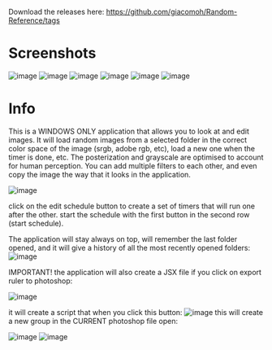 Download the releases here: https://github.com/giacomoh/Random-Reference/tags

# Screenshots
![image](https://github.com/user-attachments/assets/81bfb924-b734-4916-b774-5ed8064786bb)
![image](https://github.com/user-attachments/assets/ec34ab28-9170-4e69-bd74-c6da63b844ab)
![image](https://github.com/user-attachments/assets/35780ac0-ef2f-45b2-b3c8-85bdfbcb50ea)
![image](https://github.com/user-attachments/assets/20e4c935-b37f-4f44-bae6-d5a50d75576e)
![image](https://github.com/user-attachments/assets/e1ecefec-4468-4f09-810f-ed514a6229fd)
![image](https://github.com/user-attachments/assets/6ec6abb1-7cc4-4296-bb19-a6ef0bff0576)

# Info

This is a WINDOWS ONLY application that allows you to look at and edit images.
It will load random images from a selected folder in the correct color space of the image (srgb, adobe rgb, etc), load a new one when the timer is done, etc.
The posterization and grayscale are optimised to account for human perception.
You can add multiple filters to each other, and even copy the image the way that it looks in the application.

![image](https://github.com/user-attachments/assets/d9df18c5-a794-4050-89ff-5776bb0c23e2)

click on the edit schedule button to create a set of timers that will run one after the other.
start the schedule with the first button in the second row (start schedule).

The application will stay always on top, will remember the last folder opened, and it will give a history of all the most recently opened folders:
![image](https://github.com/user-attachments/assets/c03a22d7-33ac-401e-93c8-5faf6e3fcdac)


IMPORTANT!
the application will also create a JSX file if you click on export ruler to photoshop:

![image](https://github.com/user-attachments/assets/ba52194d-71ac-450b-b5e0-2609b50771b9)

it will create a script that when you click this button:
![image](https://github.com/user-attachments/assets/b85b7b42-332c-483b-980e-e20c3f92d0ee)
 this will create a new group in the CURRENT photoshop file open:

![image](https://github.com/user-attachments/assets/d7705df0-ce76-4638-8a55-c1d03e2369aa)
![image](https://github.com/user-attachments/assets/3fbf7077-ec28-4d45-9684-7aa792696267)
